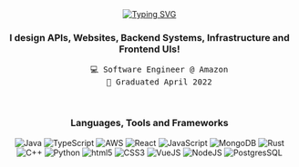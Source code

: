 <div align="center">
<a href="https://git.io/typing-svg"><img src="https://readme-typing-svg.demolab.com?font=Fira+Code&weight=900&size=24&duration=2000&pause=6000&color=10F1F7&center=true&vCenter=true&repeat=false&random=false&width=435&lines=%E2%A0%80Hi%2C+I'm+Josh!" alt="Typing SVG" /></a><h3>I design APIs, Websites, Backend Systems, Infrastructure and Frontend UIs!</h3>
<pre>
    💻 Software Engineer @ Amazon
    💼 Graduated April 2022
</pre>
<br>
<h3>Languages, Tools and Frameworks</h3>
<p>
<img alt="Java" src="https://img.shields.io/badge/-Java-DD0031?style=flat-square&logoColor=white" />
<img alt="TypeScript" src="https://img.shields.io/badge/-TypeScript-3178C6?style=flat-square&logo=typescript&logoColor=white" />
<img alt="AWS" src="https://img.shields.io/badge/-AWS-232F3E?style=flat-square&logo=Amazon%20AWS&logoColor=white" />
<img alt="React" src="https://img.shields.io/badge/-React-61DAFB?style=flat-square&logo=react&logoColor=white" />
<img alt="JavaScript" src="https://img.shields.io/badge/-JavaScript-F7DF1E?style=flat-square&logo=JavaScript&logoColor=white" />
<img alt="MongoDB" src="https://img.shields.io/badge/-MongoDB-47A248?style=flat-square&logo=mongoDB&logoColor=white" />
<img alt="Rust" src="https://img.shields.io/badge/-Rust-000000?style=flat-square&logo=rust&logoColor=white" />
<img alt="C++" src="https://img.shields.io/badge/-C++-00599C?style=flat-square&logo=cplusplus&logoColor=white" />
<img alt="Python" src="https://img.shields.io/badge/-Python-3776AB?style=flat-square&logo=python&logoColor=white" />
<img alt="html5" src="https://img.shields.io/badge/-HTML5-E34F26?style=flat-square&logo=html5&logoColor=white" />
<img alt="CSS3" src="https://img.shields.io/badge/-CSS3-1572B6?style=flat-square&logo=CSS3&logoColor=white" />
<img alt="VueJS" src="https://img.shields.io/badge/-VueJS-4FC08D?style=flat-square&logo=vuedotjs&logoColor=white" />
<img alt="NodeJS" src="https://img.shields.io/badge/-NodeJS-339933?style=flat-square&logo=nodedotjs&logoColor=white" />
<img alt="PostgresSQL" src="https://img.shields.io/badge/-PostgresSQL-4169E1?style=flat-square&logo=postgresql&logoColor=white" />
</p>
</div>
